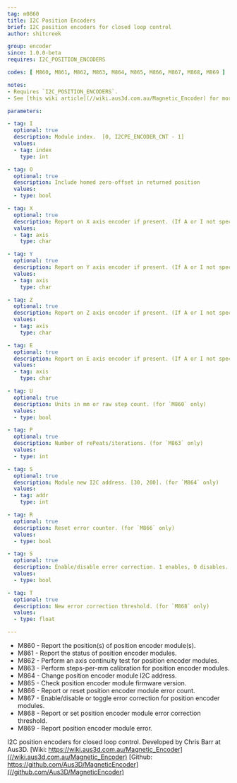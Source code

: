 ```yaml
---
tag: m0860
title: I2C Position Encoders
brief: I2C position encoders for closed loop control
author: shitcreek

group: encoder
since: 1.0.0-beta
requires: I2C_POSITION_ENCODERS

codes: [ M860, M861, M862, M863, M864, M865, M866, M867, M868, M869 ]

notes:
- Requires `I2C_POSITION_ENCODERS`.
- See [this wiki article](//wiki.aus3d.com.au/Magnetic_Encoder) for more info.

parameters:

- tag: I
  optional: true
  description: Module index.  [0, I2CPE_ENCODER_CNT - 1]
  values:
  - tag: index
    type: int

- tag: O
  optional: true
  description: Include homed zero-offset in returned position
  values:
  - type: bool

- tag: X
  optional: true
  description: Report on X axis encoder if present. (If A or I not specified)
  values:
  - tag: axis
    type: char

- tag: Y
  optional: true
  description: Report on Y axis encoder if present. (If A or I not specified)
  values:
  - tag: axis
    type: char

- tag: Z
  optional: true
  description: Report on Z axis encoder if present. (If A or I not specified)
  values:
  - tag: axis
    type: char

- tag: E
  optional: true
  description: Report on E axis encoder if present. (If A or I not specified)
  values:
  - tag: axis
    type: char

- tag: U
  optional: true
  description: Units in mm or raw step count. (for `M860` only)
  values:
  - type: bool

- tag: P
  optional: true
  description: Number of rePeats/iterations. (for `M863` only)
  values:
  - type: int

- tag: S
  optional: true
  description: Module new I2C address. [30, 200]. (for `M864` only)
  values:
  - tag: addr
    type: int

- tag: R
  optional: true
  description: Reset error counter. (for `M866` only)
  values:
  - type: bool

- tag: S
  optional: true
  description: Enable/disable error correction. 1 enables, 0 disables.  If not supplied, toggle. (for `M867` only)
  values:
  - type: bool

- tag: T
  optional: true
  description: New error correction threshold. (for `M868` only)
  values:
  - type: float

---
```


- M860 - Report the position(s) of position encoder module(s).
- M861 - Report the status of position encoder modules.
- M862 - Perform an axis continuity test for position encoder modules.
- M863 - Perform steps-per-mm calibration for position encoder modules.
- M864 - Change position encoder module I2C address.
- M865 - Check position encoder module firmware version.
- M866 - Report or reset position encoder module error count.
- M867 - Enable/disable or toggle error correction for position encoder modules.
- M868 - Report or set position encoder module error correction threshold.
- M869 - Report position encoder module error.

I2C position encoders for closed loop control. Developed by Chris Barr at Aus3D.
[Wiki: https://wiki.aus3d.com.au/Magnetic_Encoder](//wiki.aus3d.com.au/Magnetic_Encoder)
[Github: https://github.com/Aus3D/MagneticEncoder](//github.com/Aus3D/MagneticEncoder)
